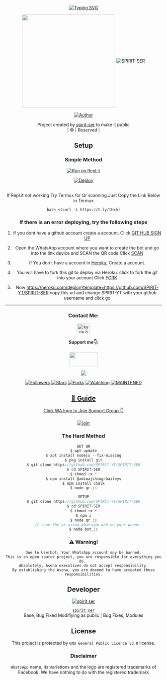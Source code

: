 <div align="center">

 [![Typing SVG](https://readme-typing-svg.herokuapp.com?font=Lemon+milk&color=F7000&lines=𝙒𝙀𝙇𝘾𝙊𝙈𝙀+𝙏𝙊+𝗦𝗣𝗜𝗥𝗜𝗧+𝗦𝗘𝗥+𝙒𝘼+𝘽𝙊𝙏+𝙍𝙀𝙋𝙊.;𝘾𝙍𝙀𝘼𝙏𝙀𝘿+𝘽𝙔+𝗦𝗣𝗜𝗥𝗜𝗧+𝗦𝗘𝗥;𝙏𝙃𝙄𝙎+𝙄𝙎+𝘼+𝘽𝙂𝙈+𝙎𝙏𝙄𝘾𝙆𝙀𝙍+𝘽𝙊𝙏;𝙒𝙄𝙏𝙃+𝙈𝙊𝙍𝙀+𝙁𝙀𝘼𝙏𝙐𝙍𝙀𝙎;𝙏𝙃𝘼𝙉𝙆𝙎+𝙁𝙊𝙍+𝙑𝙄𝙎𝙄𝙏𝙄𝙉𝙂+𝙊𝙐𝙍+𝙂𝙄𝙏)](https://git.io/typing-svg)

 </a>
</p>
<div align="center">
  <img border-radius: 15px src="https://i.imgur.com/5LDRr8K.jpeg" width="300"


<p align="center">
<a href="#"><img title="SPIRIT-SER" src="https://img.shields.io/badge/SPIRIT-SER-green?colorA=%23ff0000&colorB=%23017e40&style=for-the-badge"></a>
</p>
  <p align="center">
<a href="https://github.com/SPlRlT-YT"><img title="Author" src="https://img.shields.io/badge/Author-spirit-ser/SPIRIT?color=blue&style=for-the-badge&logo=whatsapp"></a>
</p>
</div>
<p align="center">
Project created by <a href="https://github.com/SPlRlT-YT">spirit-ser</a> to make it public
    <br>
       | © |
        Reserved |
    <br> 
</p>

## Setup
<div align="center">

  ### Simple Method
  
[![Run on Repl.it](https://repl.it/badge/github/quiec/whatsAlfa)](https://replit.com/@BotYt1/SPIRIT-SER-BOT-QR)

[![Deploy](https://www.herokucdn.com/deploy/button.svg)](https://heroku.com/deploy?template=https://github.com/SPlRlT-YT/SPIRIT-SER)
     </div>
<br>
If Repl.it not working Try Termux for Qr scanning.Just Copy the Link Below in Termux
```
bash <(curl -L https://t.ly/tHxh)
``` 
  ### If there is an error deploying, try the following steps
  
1. If you dont have a github account create a account. Click [GIT HUB SIGN UP](https://github.com/signup/)

2. Open the WhatsApp account where you want to create the bot and go into the link device and SCAN the QR code Click [SCAN](https://replit.com/@BotYt1/SPIRIT-SER-BOT-QR)
 
3. If You don't have a account in [Heroku](https://signup.heroku.com/), Create a account.

4. You will have to fork this git to deploy via Heroku.
  click to fork the git into your account
 Click [FORK](https://github.com/SPlRlT-YT/SPIRIT-SER/fork)

5. Now https://heroku.com/deploy?template=https://github.com/SPlRlT-YT/SPIRIT-SER copy this url and change SPlRlT-YT with your github username and click go<br>

----

<h3 align="center">Contact Me:</h3>
<p align="center">
<a href="https://instagram.com/spirit-ser" target="blank"><img align="center" src="https://cdn.jsdelivr.net/npm/simple-icons@3.0.1/icons/instagram.svg" alt="kyrie.baran" height="30" width="40" /></a>
</p>
<h4 align="center">Support me👇:</h4>
<p align="center">
<a href="https://youtube.com/channel/UCBv1Z1zkOmdGeWU2QRdYBnA" target="blank"><img align="center" src="https://upload.wikimedia.org/wikipedia/commons/thumb/e/e1/Logo_of_YouTube_%282015-2017%29.svg/1200px-Logo_of_YouTube_%282015-2017%29.svg.png" height="45" width="90" /></a>
</p>

  <p align="center">
  <a href="httsp://github.com/SPlRlT-YT/SPIRIT-SER">
    <img src="https://img.shields.io/github/repo-size/SPlRlT-YT/SPIRIT-SER?color=green&label=Repo%20total%20size&style=plastic">
<p align="center">
<a href="https://github.com/SPlRlT-YT/followers"><img title="Followers" src="https://img.shields.io/github/followers/PrinceRudh?color=blue&style=flat-square"></a>
<a href="https://github.com/SPlRlT-YT/SPIRIT-SER/stargazers/"><img title="Stars" src="https://img.shields.io/github/stars/SPlRlT-YT/SPIRIT-SER?color=blue&style=flat-square"></a>
<a href="https://github.com/SPlRlT-YT/SPIRIT-SER/network/members"><img title="Forks" src="https://img.shields.io/github/forks/SPlRlT-YT/SPIRIT-SER?color=blue&style=flat-square"></a>
<a href="https://github.com/SPlRlT-YT/SPIRIT-SER/watchers"><img title="Watching" src="https://img.shields.io/github/watchers/SPlRlT-YT/SPIRIT-SER?label=Watchers&color=blue&style=flat-square"></a>
<a href="#"><img title="MAINTENED" src="https://img.shields.io/badge/UNMAINTENED-YES-blue.svg"</a>
</p>

## 📢 Guide
Click WA logo to Join Support Group 👇
    <br>
<br>
  [![join](https://github.com/Alien-alfa/PublicBot/blob/main/wlogo.svg.png)](https://chat.whatsapp.com/GE4WSfSe1J3ExD72afgmOV)
  <div align="center">
       
  </div>
  
### The Hard Method
```js
GET QR
$ apt update
$ apt install nodejs --fix-missing
$ pkg install git
$ git clone https://github.com/SPlRlT-YT/SPIRIT-SER
$ cd SPIRIT-SER
$ chmod +x *
$ npm install @adiwajshing/baileys
$ npm install chalk
$ node qr.js
```
      
```js
SETUP
$ git clone https://github.com/SPlRlT-YT/SPIRIT-SER
$ cd SPIRIT-SER
$ chmod +x *
$ npm i
$ node qr.js
   // scan the qr using whatsapp web on your phone
$ node bot.js
```


### ⚠️ Warning! 
```
Due to Userbot; Your WhatsApp account may be banned.
This is an open source project, you are responsible for everything you do. 
Absolutely, Asena executives do not accept responsibility.
By establishing the Asena, you are deemed to have accepted these responsibilities.
```

## Developer
  <div align="center">
    
  [![`spirit ser`](https://github.com/SPlRlT-YT.png?size=200)](https://github.com/SPlRlT-YT)

[`spirit ser`](https://github.com/SPlRlT-YT)  
Base, Bug Fixed Modifiying  as   public | Bug Fixes, Modules
  </div>
    


## License
This project is protected by `GNU General Public Licence v3.0` license.

### Disclaimer
`WhatsApp` name, its variations and the logo are registered trademarks of Facebook. We have nothing to do with the registered trademark

